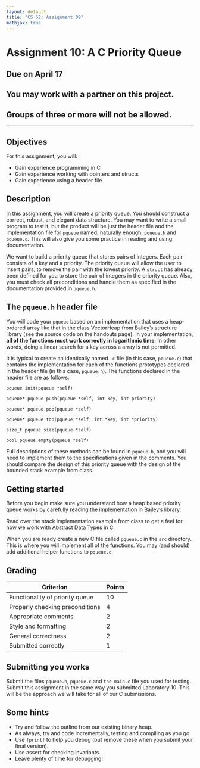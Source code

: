 ```yaml
---
layout: default
title: "CS 62: Assignment 09"
mathjax: true
---
```


# Assignment 10: A C Priority Queue

## Due on April 17

## You may work with a partner on this project.

## Groups of three or more will not be allowed.

---

## Objectives

For this assignment, you will:

- Gain experience programming in C
- Gain experience working with pointers and structs
- Gain experience using a header file


## Description

In this assignment, you will create a priority queue. You should construct a correct, robust, and elegant data structure. You may want to write a small program to test it, but the product will be just the header file and the implementation file for `pqueue` named, naturally enough, `pqueue.h` and `pqueue.c`. This will also give you some practice in reading and using documentation.

We want to build a priority queue that stores pairs of integers. Each pair consists of a key and a priority. The priority queue will allow the user to insert pairs, to remove the pair with the lowest priority. A `struct` has already been defined for you to store the pair of integers in the priority queue. Also, you must check all preconditions and handle them as specified in the documentation provided in `pqueue.h`.

## The `pqueue.h` header file

You will code your `pqueue` based on an implementation that uses a heap-ordered array like that in the class VectorHeap from Bailey’s structure library (see the source code on the handouts page). In your implementation, __all of the functions must work correctly in logarithmic time__. In other words, doing a linear search for a key across a array is not permitted.

It is typical to create an identically named `.c` file (in this case, `pqueue.c`) that contains the implementation for each of the functions prototypes declared in the header file (in this case, `pqueue.h`). The functions declared in the header file are as follows:

```
pqueue init(pqueue *self)

pqueue* pqueue push(pqueue *self, int key, int priority)

pqueue* pqueue pop(pqueue *self)

pqueue* pqueue top(pqueue *self, int *key, int *priority)

size_t pqueue size(pqueue *self)

bool pqueue empty(pqueue *self)
```

Full descriptions of these methods can be found in `pqueue.h`, and you will need to implement them to the specifications given in the comments. You should compare the design of this priority queue with the design of the bounded stack example from class.

## Getting started

Before you begin make sure you understand how a heap based priority queue works by carefully reading the implementation in Bailey’s library.

Read over the stack implementation example from class to get a feel for how we work with Abstract Data Types in C.

When you are ready create a new C file called `pqueue.c` in the `src` directory. This is where you will implement all of the functions. You may (and should) add additional helper functions to `pqueue.c`.

## Grading

| Criterion | Points |
|-----------|--------|
|Functionality of priority queue|10|
|Properly checking preconditions| 4|
|Appropriate comments |2|
|Style and formatting | 2|
|General correctness | 2|
|Submitted correctly | 1|

## Submitting you works

Submit the files `pqueue.h`, `pqueue.c` and `the main.c` file you used for testing. Submit this assignment in the same way you submitted Laboratory 10. This will be the approach we will take for all of our C submissions.

## Some hints

- Try and follow the outline from our existing binary heap.
- As always, try and code incrementally, testing and compiling as you go.
- Use `fprintf` to help you debug (but remove these when you submit your final version).
- Use assert for checking invariants.
-  Leave plenty of time for debugging!
